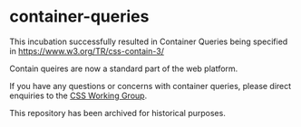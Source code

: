 # container-queries

This incubation successfully resulted in Container Queries being specified in https://www.w3.org/TR/css-contain-3/ 

Contain queires are now a standard part of the web platform. 

If you have any questions or concerns with container queries, please direct enquiries to the [CSS Working Group](https://www.w3.org/groups/wg/css). 

This repository has been archived for historical purposes. 
